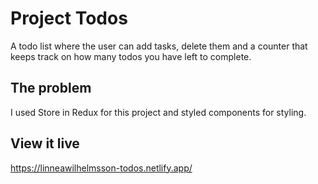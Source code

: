 # Project Todos

A todo list where the user can add tasks, delete them and a counter that keeps
track on how many todos you have left to complete.

## The problem

I used Store in Redux for this project and styled components for styling.

## View it live

https://linneawilhelmsson-todos.netlify.app/
